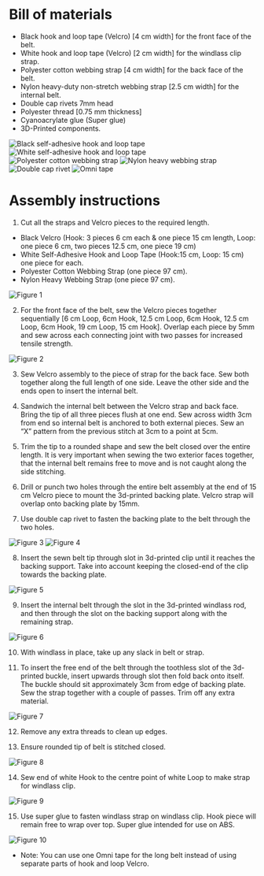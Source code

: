 # Bill of materials
* Black hook and loop tape (Velcro) [4 cm width] for the front face of the belt.
* White hook and loop tape (Velcro) [2 cm width] for the windlass clip strap.
* Polyester cotton webbing strap [4 cm width] for the back face of the belt.
* Nylon heavy-duty non-stretch webbing strap [2.5 cm width] for the internal belt.
* Double cap rivets 7mm head
* Polyester thread [0.75 mm thickness]
* Cyanoacrylate glue (Super glue)
* 3D-Printed components.

![Black self-adhesive hook and loop tape](assets/instructions/part1.jpg)
![White self-adhesive hook and loop tape](assets/instructions/part2.jpg)
![Polyester cotton webbing strap](assets/instructions/part3.jpg)
![Nylon heavy webbing strap](assets/instructions/part4.jpg)
![Double cap rivet](assets/instructions/part5.jpg)
![Omni tape](assets/instructions/part6.jpg)

# Assembly instructions
1. Cut all the straps and Velcro pieces to the required length.
 * Black Velcro (Hook: 3 pieces 6 cm each & one piece 15 cm length, Loop: one piece 6 cm, two pieces 12.5 cm, one piece 19 cm)
 * White Self-Adhesive Hook and Loop Tape (Hook:15 cm, Loop: 15 cm) one piece for each.
 * Polyester Cotton Webbing Strap (one piece 97 cm).
 * Nylon Heavy Webbing Strap (one piece 97 cm).

![Figure 1](assets/instructions/figure1.jpg)

2. For the front face of the belt, sew the Velcro pieces together sequentially [6 cm Loop, 6cm Hook, 12.5 cm Loop, 6cm Hook, 12.5 cm Loop, 6cm Hook, 19 cm Loop, 15 cm Hook]. Overlap each piece by 5mm and sew across each connecting joint with two passes for increased tensile strength.

![Figure 2](assets/instructions/figure2.jpg)

3. Sew Velcro assembly to the piece of strap for the back face.  Sew both together along the full length of one side. Leave the other side and the ends open to insert the internal belt.

4. Sandwich the internal belt between the Velcro strap and back face. Bring the tip of all three pieces flush at one end.  Sew across width 3cm from end so internal belt is anchored to both external pieces. Sew an “X” pattern from the previous stitch at 3cm to a point at 5cm.

5. Trim the tip to a rounded shape and sew the belt closed over the entire length. It is very important when sewing the two exterior faces together, that the internal belt remains free to move and is not caught along the side stitching.

6. Drill or punch two holes through the entire belt assembly at the end of 15 cm Velcro piece to mount the 3d-printed backing plate.  Velcro strap will overlap onto backing plate by 15mm.  

7. Use double cap rivet to fasten the backing plate to the belt through the two holes.

![Figure 3](assets/instructions/figure3.jpg)
![Figure 4](assets/instructions/figure4.jpg)

8. Insert the sewn belt tip through slot in 3d-printed clip until it reaches the backing support. Take into account keeping the closed-end of the clip towards the backing plate.

![Figure 5](assets/instructions/figure5.jpg)

9. Insert the internal belt through the slot in the 3d-printed windlass rod, and then through the slot on the backing support along with the remaining strap.

![Figure 6](assets/instructions/figure6.jpg)

10. With windlass in place, take up any slack in belt or strap.

11. To insert the free end of the belt through the toothless slot of the 3d-printed buckle, insert upwards through slot then fold back onto itself. The buckle should sit approximately 3cm from edge of backing plate. Sew the strap together with a couple of passes.  Trim off any extra material.

![Figure 7](assets/instructions/figure7.jpg)

12. Remove any extra threads to clean up edges.

13. Ensure rounded tip of belt is stitched closed.

![Figure 8](assets/instructions/figure8.jpg)

14. Sew end of white Hook to the centre point of white Loop to make strap for windlass clip.

![Figure 9](assets/instructions/figure9.jpg)

15. Use super glue to fasten windlass strap on windlass clip. Hook piece will remain free to wrap over top.  Super glue intended for use on ABS.  

![Figure 10](assets/instructions/figure10.jpg)


* Note: You can use one Omni tape for the long belt instead of using separate parts of hook and loop Velcro.
